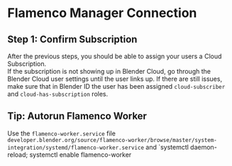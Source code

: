 # Flamenco Manager Connection

## Step 1: Confirm Subscription

After the previous steps, you should be able to assign your users a Cloud Subscription.    
If the subscription is not showing up in Blender Cloud, go through the Blender Cloud user settings until the user links up. If there are still issues, make sure that in Blender ID the user has been assigned `cloud-subscriber` and `cloud-has-subscription` roles.    


## Tip: Autorun Flamenco Worker

Use the `flamenco-worker.service` file `developer.blender.org/source/flamenco-worker/browse/master/system-integration/systemd/flamenco-worker.service` and `systemctl daemon-reload; systemctl enable flamenco-worker







